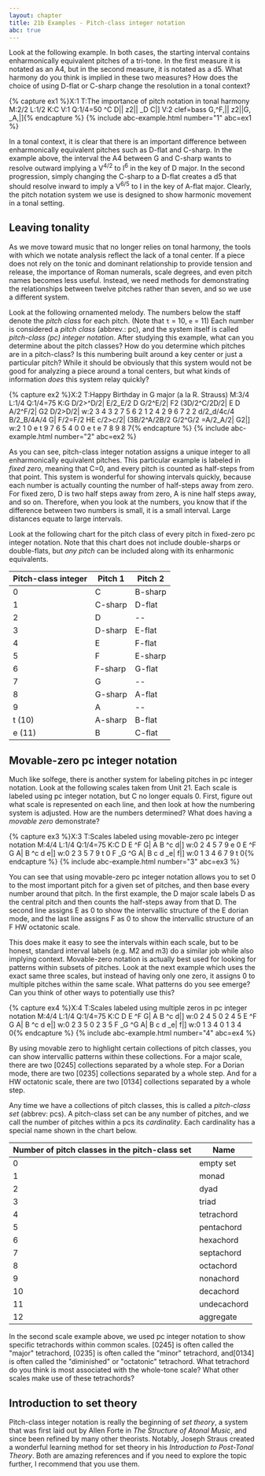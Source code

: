 ```yaml
---
layout: chapter
title: 21b Examples - Pitch-class integer notation
abc: true
---
```


Look at the following example. In both cases, the starting interval contains enharmonically equivalent pitches of a tri-tone. In the first measure it is notated as an A4, but in the second measure, it is notated as a d5. What harmony do you think is implied in these two measures? How does the choice of using D-flat or C-sharp change the resolution in a tonal context?

{% capture ex1 %}X:1
T:The importance of pitch notation in tonal harmony
M:2/2
L:1/2
K:C
V:1
Q:1/4=50
^C D|| z2|| _D C|]
V:2 clef=bass
G,^F,|| z2||G, _A,|]{% endcapture %}
{% include abc-example.html number="1" abc=ex1 %}

In a tonal context, it is clear that there is an important difference between enharmonically equivalent pitches such as D-flat and C-sharp. In the example above, the interval the A4 between G and C-sharp wants to resolve outward implying a V<sup>4/2</sup> to I<sup>6</sup> in the key of D major. In the second progression, simply changing the C-sharp to a D-flat creates a d5 that should resolve inward to imply a V<sup>6/5</sup> to I in the key of A-flat major. Clearly, the pitch notation system we use is designed to show harmonic movement in a tonal setting.

## Leaving tonality

As we move toward music that no longer relies on tonal harmony, the tools with which we notate analysis reflect the lack of a tonal center. If a piece does not rely on the tonic and dominant relationship to provide tension and release, the importance of Roman numerals, scale degrees, and even pitch names becomes less useful. Instead, we need methods for demonstrating the relationships between twelve pitches rather than seven, and so we use a different system. 

Look at the following ornamented melody. The numbers below the staff denote the *pitch class* for each pitch. (Note that `t` = 10, `e` = 11) Each number is considered a *pitch class* (abbrev.: pc), and the system itself is called *pitch-class (pc) integer notation*. After studying this example, what can you determine about the pitch classes? How do you determine which pitches are in a pitch-class? Is this numbering built around a key center or just a particular pitch? While it should be obviously that this system would not be good for analyzing a piece around a tonal centers, but what kinds of information *does* this system relay quickly?

{% capture ex2 %}X:2
T:Happy Birthday in G major (a la R. Strauss)
M:3/4
L:1/4
Q:1/4=75
K:G
D/2>^D/2| E/2_E/2 D G/2^E/2| F2 (3D/2^C/2D/2| E D A/2^F/2| G2 D/2>D/2|
w:2 3 4 3 2 7 5 6 2 1 2 4 2 9 6 7 2 2
d/2_d/4c/4 B/2_B/4A/4 G| F/2=F/2 HE c/2>c/2| (3B/2^A/2B/2 G/2^G/2 =A/2_A/2| G2|]
w:2 1 0 e t 9 7 6 5 4 0 0 e t e 7 8 9 8 7{% endcapture %}
{% include abc-example.html number="2" abc=ex2 %}

As you can see, pitch-class integer notation assigns a unique integer to all enharmonically equivalent pitches. This particular example is labeled in *fixed zero*, meaning that C=0, and every pitch is counted as half-steps from that point. This system is wonderful for showing intervals quickly, because each number is actually counting the number of half-steps away from zero. For fixed zero, D is two half steps away from zero, A is nine half steps away, and so on. Therefore, when you look at the numbers, you know that if the difference between two numbers is small, it is a small interval. Large distances equate to large intervals.

Look at the following chart for the pitch class of every pitch in fixed-zero pc integer notation. Note that this chart does not include double-sharps or double-flats, but *any pitch* can be included along with its enharmonic equivalents.

Pitch-class integer | Pitch 1 | Pitch 2
 --- | --- | ---
 0 | C | B-sharp
 1 | C-sharp | D-flat
 2 | D | --
 3 | D-sharp | E-flat
 4 | E | F-flat
 5 | F | E-sharp
 6 | F-sharp | G-flat
 7 | G | --
 8 | G-sharp | A-flat
 9 | A | --
 t (10) | A-sharp | B-flat
 e (11) | B | C-flat

## Movable-zero pc integer notation

Much like solfege, there is another system for labeling pitches in pc integer notation. Look at the following scales taken from Unit 21. Each scale is labeled using pc integer notation, but C no longer equals 0. First, figure out what scale is represented on each line, and then look at how the numbering system is adjusted. How are the numbers determined? What does having a *movable zero* demonstrate?

{% capture ex3 %}X:3
T:Scales labeled using movable-zero pc integer notation
M:4/4
L:1/4
Q:1/4=75
K:C
D E ^F G| A B ^c d|]
w:0 2 4 5 7 9 e 0
E ^F G A| B ^c d e|]
w:0 2 3 5 7 9 t 0
F _G ^G A| B c d _e| f|]
w:0 1 3 4 6 7 9 t 0{% endcapture %}
{% include abc-example.html number="3" abc=ex3 %}

You can see that using movable-zero pc integer notation allows you to set 0 to the most important pitch for a given set of pitches, and then base every number around that pitch. In the first example, the D major scale labels D as the central pitch and then counts the half-steps away from that D. The second line assigns E as 0 to show the intervallic structure of the E dorian mode, and the last line assigns F as 0 to show the intervallic structure of an F HW octatonic scale. 

This does make it easy to see the intervals within each scale, but to be honest, standard interval labels (e.g. M2 and m3) do a similar job while also implying context. Movable-zero notation is actually best used for looking for patterns within subsets of pitches. Look at the next example which uses the exact same three scales, but instead of having only one zero, it assigns 0 to multiple pitches within the same scale. What patterns do you see emerge? Can you think of other ways to potentially use this?

{% capture ex4 %}X:4
T:Scales labeled using multiple zeros in pc integer notation
M:4/4
L:1/4
Q:1/4=75
K:C
D E ^F G| A B ^c d|]
w:0 2 4 5 0 2 4 5
E ^F G A| B ^c d e|]
w:0 2 3 5 0 2 3 5
F _G ^G A| B c d _e| f|]
w:0 1 3 4 0 1 3 4 0{% endcapture %}
{% include abc-example.html number="4" abc=ex4 %}

By using movable zero to highlight certain collections of pitch classes, you can show intervallic patterns within these collections. For a major scale, there are two [0245] collections separated by a whole step. For a Dorian mode, there are two [0235] collections separated by a whole step. And for a HW octatonic scale, there are two [0134] collections separated by a whole step.

Any time we have a collections of pitch classes, this is called a *pitch-class set* (abbrev: pcs). A pitch-class set can be any number of pitches, and we call the number of pitches within a pcs its *cardinality*. Each cardinality has a special name shown in the chart below.

Number of pitch classes in the pitch-class set | Name
 --- | ---
 0 | empty set
 1 | monad
 2 | dyad
 3 | triad
 4 | tetrachord
 5 | pentachord
 6 | hexachord
 7 | septachord
 8 | octachord
 9 | nonachord
 10 | decachord
 11 | undecachord
 12 | aggregate

In the second scale example above, we used pc integer notation to show specific tetrachords within common scales. [0245] is often called the "major" tetrachord, [0235] is often called the "minor" tetrachord, and[0134] is often called the "diminished" or "octatonic" tetrachord. What tetrachord do you think is most associated with the whole-tone scale? What other scales make use of these tetrachords?

## Introduction to set theory

Pitch-class integer notation is really the beginning of *set theory*, a system that was first laid out by Allen Forte in *The Structure of Atonal Music*, and since been refined by many other theorists. Notably, Joseph Straus created a wonderful learning method for set theory in his *Introduction to Post-Tonal Theory*. Both are amazing references and if you need to explore the topic further, I recommend that you use them.
